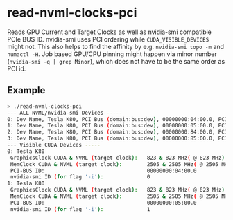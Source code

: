 # read-nvml-clocks-pci

Reads GPU Current and Target Clocks as well as nvidia-smi compatible PCIe BUS ID.
nvidia-smi uses PCI ordering while `CUDA_VISIBLE_DEVICES` might not.
This also helps to find the affinity by e.g. `nvidia-smi topo -m` and `numactl -H`.
Job based GPU/CPU pinning might happen via minor number (`nvidia-smi -q | grep Minor`), 
which does not have to be the same order as PCI id.

## Example

```bash
> ./read-nvml-clocks-pci
--- ALL NVML/nvidia-smi Devices -----
0: Dev Name, Tesla K80, PCI Bus (domain:bus:dev), 00000000:04:00.0, PCI Bus, 4, PCI Domain, 0, PCI Dev, 0, PCI DevID, 271388894, PCI SubsysID, 275517662
1: Dev Name, Tesla K80, PCI Bus (domain:bus:dev), 00000000:05:00.0, PCI Bus, 5, PCI Domain, 0, PCI Dev, 0, PCI DevID, 271388894, PCI SubsysID, 275517662
2: Dev Name, Tesla K80, PCI Bus (domain:bus:dev), 00000000:84:00.0, PCI Bus, 132, PCI Domain, 0, PCI Dev, 0, PCI DevID, 271388894, PCI SubsysID, 275517662
3: Dev Name, Tesla K80, PCI Bus (domain:bus:dev), 00000000:85:00.0, PCI Bus, 133, PCI Domain, 0, PCI Dev, 0, PCI DevID, 271388894, PCI SubsysID, 275517662
--- Visible CUDA Devices -----
0: Tesla K80
 GraphicsClock CUDA & NVML (target clock):   823 & 823 MHz( @ 823 MHz)
 MemClock CUDA & NVML (target clock):        2505 & 2505 MHz( @ 2505 MHz)
 PCI-BUS ID:                                 00000000:04:00.0
 nvidia-smi ID (for flag '-i'):              0
1: Tesla K80
 GraphicsClock CUDA & NVML (target clock):   823 & 823 MHz( @ 823 MHz)
 MemClock CUDA & NVML (target clock):        2505 & 2505 MHz( @ 2505 MHz)
 PCI-BUS ID:                                 00000000:05:00.0
 nvidia-smi ID (for flag '-i'):              1
```


